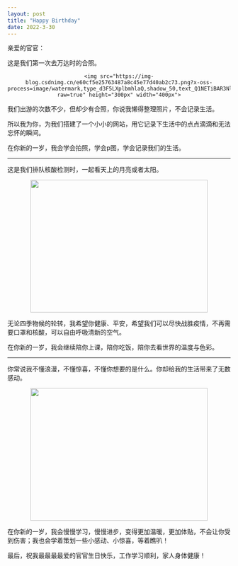 ```yaml
---
layout: post
title: "Happy Birthday"
date: 2022-3-30
---
```


亲爱的官官：

这是我们第一次去万达时的合照。

<center>

```
<img src="https://img-blog.csdnimg.cn/e60cf5e25763487a8c45e77d40ab2c73.png?x-oss-process=image/watermark,type_d3F5LXplbmhlaQ,shadow_50,text_Q1NETiBAR3NlbnNlaQ==,size_20,color_FFFFFF,t_70,g_se,x_16#pic_center?raw=true" height="300px" width="400px">
```

</center>

我们出游的次数不少，但却少有合照，你说我懒得整理照片，不会记录生活。

所以我为你，为我们搭建了一个小小的网站，用它记录下生活中的点点滴滴和无法忘怀的瞬间。

在你新的一岁，我会学会拍照，学会p图，学会记录我们的生活。

____

这是我们排队核酸检测时，一起看天上的月亮或者太阳。

<center>
    <img src="https://img-blog.csdnimg.cn/192dafe1627342ec9120c2db2ed3ee0d.png?x-oss-process=image/watermark,type_d3F5LXplbmhlaQ,shadow_50,text_Q1NETiBAR3NlbnNlaQ==,size_20,color_FFFFFF,t_70,g_se,x_16#pic_center?raw=true" height="300px" width="400px">
</center>

无论四季物候的轮转，我希望你健康、平安，希望我们可以尽快战胜疫情，不再需要口罩和核酸，可以自由呼吸清新的空气。

在你新的一岁，我会继续陪你上课，陪你吃饭，陪你去看世界的温度与色彩。

____

你常说我不懂浪漫，不懂惊喜，不懂你想要的是什么。你却给我的生活带来了无数感动。

<center>
    <img src="https://img-blog.csdnimg.cn/6d1d5a1c231f4c379c808f0509a1b53d.png?x-oss-process=image/watermark,type_d3F5LXplbmhlaQ,shadow_50,text_Q1NETiBAR3NlbnNlaQ==,size_20,color_FFFFFF,t_70,g_se,x_16#pic_center?raw=true" height="300px" width="400px">
</center>

在你新的一岁，我会慢慢学习，慢慢进步，变得更加温暖，更加体贴，不会让你受到伤害；我也会学着策划一些小感动、小惊喜，等着瞧叭！

最后，祝我最最最最爱的官官生日快乐，工作学习顺利，家人身体健康！
